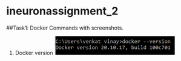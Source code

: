 # ineuronassignment_2

##Task1: Docker Commands with screenshots.
01. Docker version
![Doker version](/images/docker_version.png)